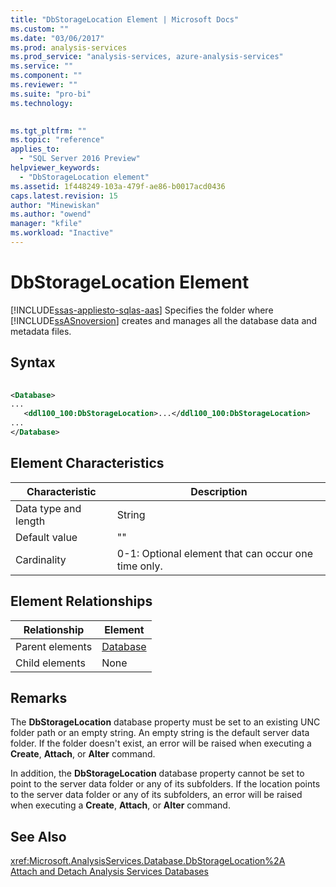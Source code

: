 ```yaml
---
title: "DbStorageLocation Element | Microsoft Docs"
ms.custom: ""
ms.date: "03/06/2017"
ms.prod: analysis-services
ms.prod_service: "analysis-services, azure-analysis-services"
ms.service: ""
ms.component: ""
ms.reviewer: ""
ms.suite: "pro-bi"
ms.technology: 
  

ms.tgt_pltfrm: ""
ms.topic: "reference"
applies_to: 
  - "SQL Server 2016 Preview"
helpviewer_keywords: 
  - "DbStorageLocation element"
ms.assetid: 1f448249-103a-479f-ae86-b0017acd0436
caps.latest.revision: 15
author: "Minewiskan"
ms.author: "owend"
manager: "kfile"
ms.workload: "Inactive"
---
```

# DbStorageLocation Element
[!INCLUDE[ssas-appliesto-sqlas-aas](../../../includes/ssas-appliesto-sqlas-aas.md)]
  Specifies the folder where [!INCLUDE[ssASnoversion](../../../includes/ssasnoversion-md.md)] creates and manages all the database data and metadata files.  
  
## Syntax  
  
```xml  
  
<Database>  
...  
   <ddl100_100:DbStorageLocation>...</ddl100_100:DbStorageLocation>  
...  
</Database>  
```  
  
## Element Characteristics  
  
|Characteristic|Description|  
|--------------------|-----------------|  
|Data type and length|String|  
|Default value|""|  
|Cardinality|0-1: Optional element that can occur one time only.|  
  
## Element Relationships  
  
|Relationship|Element|  
|------------------|-------------|  
|Parent elements|[Database](../../../analysis-services/xmla/xml-elements-properties/database-element-xmla.md)|  
|Child elements|None|  
  
## Remarks  
 The **DbStorageLocation** database property must be set to an existing UNC folder path or an empty string. An empty string is the default server data folder. If the folder doesn't exist, an error will be raised when executing a **Create**, **Attach**, or **Alter** command.  
  
 In addition, the **DbStorageLocation** database property cannot be set to point to the server data folder or any of its subfolders. If the location points to the server data folder or any of its subfolders, an error will be raised when executing a **Create**, **Attach**, or **Alter** command.  
  
## See Also  
 <xref:Microsoft.AnalysisServices.Database.DbStorageLocation%2A>   
 [Attach and Detach Analysis Services Databases](../../../analysis-services/multidimensional-models/attach-and-detach-analysis-services-databases.md)  
  
  
